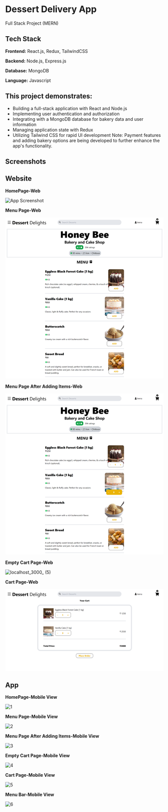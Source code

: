 # Dessert Delivery App
Full Stack Project (MERN) 

## Tech Stack

**Frontend:** React.js, Redux, TailwindCSS

**Backend:** Node.js, Express.js

**Database:** MongoDB

**Language:** Javascript

## This project demonstrates:
- Building a full-stack application with React and Node.js
- Implementing user authentication and authorization
- Integrating with a MongoDB database for bakery data and user information
- Managing application state with Redux
- Utilizing Tailwind CSS for rapid UI development
Note: Payment features and adding bakery options are being developed to further enhance the app's functionality.

## Screenshots

## Website
**HomePage-Web**

![App Screenshot](https://github.com/p-leena-reddy-111/Dessert-Delivery-App/blob/master/Screenshots/Web/homepage.png?raw=true)

**Menu Page-Web**

![MenuItems](https://github.com/p-leena-reddy-111/Dessert-Delivery-App/blob/master/Screenshots/Web/menu%20page.png?raw=true)

**Menu Page After Adding Items-Web**

![MenuItmes-2](https://github.com/p-leena-reddy-111/Dessert-Delivery-App/blob/master/Screenshots/Web/menu%20page-item%20added.png?raw=true)

**Empty Cart Page-Web**

![localhost_3000_ (5)](https://github.com/p-leena-reddy-111/Dessert-Delivery-App/assets/105440491/2dd6aad8-5719-41da-98fa-1bffbc71b79b)

**Cart Page-Web**

![cart](https://github.com/p-leena-reddy-111/Dessert-Delivery-App/blob/master/Screenshots/Web/cart-present.png?raw=true)

## App

**HomePage-Mobile View**

![1](https://github.com/p-leena-reddy-111/Dessert-Delivery-App/assets/105440491/7f6bae74-70a1-4a1f-897f-5c0e7c4c17de)

**Menu Page-Mobile View**

![2](https://github.com/p-leena-reddy-111/Dessert-Delivery-App/assets/105440491/8f7e00c7-c315-479c-9220-b2174fe3bce4)

**Menu Page After Adding Items-Mobile View**

![3](https://github.com/p-leena-reddy-111/Dessert-Delivery-App/assets/105440491/036a12ab-2740-41c7-871e-bda732ef3b8f)

**Empty Cart Page-Mobile View**

![4](https://github.com/p-leena-reddy-111/Dessert-Delivery-App/assets/105440491/3b9646f7-44b8-444d-9290-c451094959ff)

**Cart Page-Mobile View**

![5](https://github.com/p-leena-reddy-111/Dessert-Delivery-App/assets/105440491/0801cc6f-6d49-43e1-80d6-fd9fcde9ebce)

**Menu Bar-Mobile View**

![6](https://github.com/p-leena-reddy-111/Dessert-Delivery-App/assets/105440491/47b7922d-3b4b-4cd7-8aea-cb2df89b19db)


